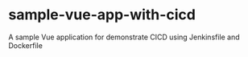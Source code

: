 # sample-vue-app-with-cicd
A sample Vue application for demonstrate CICD using Jenkinsfile and Dockerfile
